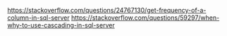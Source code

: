 https://stackoverflow.com/questions/24767130/get-frequency-of-a-column-in-sql-server
https://stackoverflow.com/questions/59297/when-why-to-use-cascading-in-sql-server
